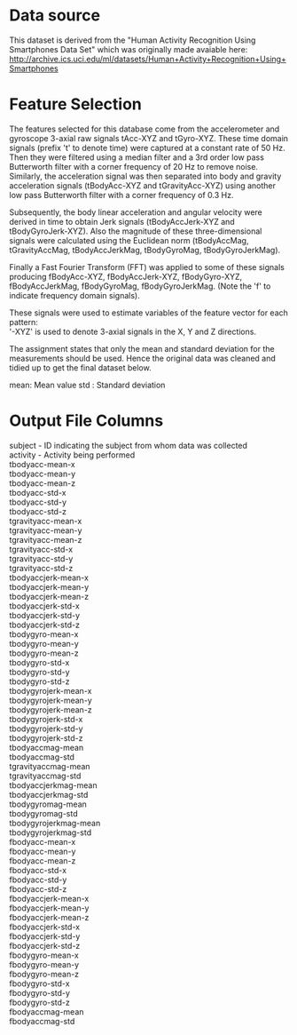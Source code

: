 Data source
===========
This dataset is derived from the "Human Activity Recognition Using Smartphones Data Set" which was originally made avaiable here: http://archive.ics.uci.edu/ml/datasets/Human+Activity+Recognition+Using+Smartphones

Feature Selection 
=================

The features selected for this database come from the accelerometer and gyroscope 3-axial raw signals tAcc-XYZ and tGyro-XYZ. These time domain signals (prefix 't' to denote time) were captured at a constant rate of 50 Hz. Then they were filtered using a median filter and a 3rd order low pass Butterworth filter with a corner frequency of 20 Hz to remove noise. Similarly, the acceleration signal was then separated into body and gravity acceleration signals (tBodyAcc-XYZ and tGravityAcc-XYZ) using another low pass Butterworth filter with a corner frequency of 0.3 Hz. 

Subsequently, the body linear acceleration and angular velocity were derived in time to obtain Jerk signals (tBodyAccJerk-XYZ and tBodyGyroJerk-XYZ). Also the magnitude of these three-dimensional signals were calculated using the Euclidean norm (tBodyAccMag, tGravityAccMag, tBodyAccJerkMag, tBodyGyroMag, tBodyGyroJerkMag). 

Finally a Fast Fourier Transform (FFT) was applied to some of these signals producing fBodyAcc-XYZ, fBodyAccJerk-XYZ, fBodyGyro-XYZ, fBodyAccJerkMag, fBodyGyroMag, fBodyGyroJerkMag. (Note the 'f' to indicate frequency domain signals). 

These signals were used to estimate variables of the feature vector for each pattern:  
'-XYZ' is used to denote 3-axial signals in the X, Y and Z directions.

The assignment states that only the mean and standard deviation for the measurements should be used. Hence the original data was cleaned and tidied up to get the final dataset below.

mean: Mean value
std : Standard deviation

Output File Columns
===================

subject              - ID indicating the subject from whom data was collected<br>
activity             - Activity being performed<br>
tbodyacc-mean-x<br>
tbodyacc-mean-y<br>
tbodyacc-mean-z<br>
tbodyacc-std-x<br>
tbodyacc-std-y<br>
tbodyacc-std-z<br>
tgravityacc-mean-x<br>
tgravityacc-mean-y<br>
tgravityacc-mean-z<br>
tgravityacc-std-x<br>
tgravityacc-std-y<br>
tgravityacc-std-z<br>
tbodyaccjerk-mean-x<br>
tbodyaccjerk-mean-y<br>
tbodyaccjerk-mean-z<br>
tbodyaccjerk-std-x<br>
tbodyaccjerk-std-y<br>
tbodyaccjerk-std-z<br>
tbodygyro-mean-x<br>
tbodygyro-mean-y<br>
tbodygyro-mean-z<br>
tbodygyro-std-x<br>
tbodygyro-std-y<br>
tbodygyro-std-z<br>
tbodygyrojerk-mean-x<br>
tbodygyrojerk-mean-y<br>
tbodygyrojerk-mean-z<br>
tbodygyrojerk-std-x<br>
tbodygyrojerk-std-y<br>
tbodygyrojerk-std-z<br>
tbodyaccmag-mean<br>
tbodyaccmag-std<br>
tgravityaccmag-mean<br>
tgravityaccmag-std<br>
tbodyaccjerkmag-mean<br>
tbodyaccjerkmag-std<br>
tbodygyromag-mean<br>
tbodygyromag-std<br>
tbodygyrojerkmag-mean<br>
tbodygyrojerkmag-std<br>
fbodyacc-mean-x<br>
fbodyacc-mean-y<br>
fbodyacc-mean-z<br>
fbodyacc-std-x<br>
fbodyacc-std-y<br>
fbodyacc-std-z<br>
fbodyaccjerk-mean-x<br>
fbodyaccjerk-mean-y<br>
fbodyaccjerk-mean-z<br>
fbodyaccjerk-std-x<br>
fbodyaccjerk-std-y<br>
fbodyaccjerk-std-z<br>
fbodygyro-mean-x<br>
fbodygyro-mean-y<br>
fbodygyro-mean-z<br>
fbodygyro-std-x<br>
fbodygyro-std-y<br>
fbodygyro-std-z<br>
fbodyaccmag-mean<br>
fbodyaccmag-std<br>
